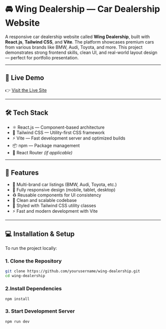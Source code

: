 # 🚘 Wing Dealership — Car Dealership Website

A responsive car dealership website called **Wing Dealership**, built with **React.js**, **Tailwind CSS**, and **Vite**. The platform showcases premium cars from various brands like BMW, Audi, Toyota, and more. This project demonstrates strong frontend skills, clean UI, and real-world layout design — perfect for portfolio presentation.

---

## 🔗 Live Demo

👉 [Visit the Live Site](https://your-live-site.com)

---

## 🛠️ Tech Stack

- ⚛️ React.js — Component-based architecture
- 🎨 Tailwind CSS — Utility-first CSS framework
- ⚡ Vite — Fast development server and optimized builds
- 📦 npm — Package management
- 🧭 React Router *(if applicable)*

---

## 🚀 Features

- 🚗 Multi-brand car listings (BMW, Audi, Toyota, etc.)
- 📱 Fully responsive design (mobile, tablet, desktop)
- ♻️ Reusable components for UI consistency
- 🧼 Clean and scalable codebase
- 🎨 Styled with Tailwind CSS utility classes
- ⚡ Fast and modern development with Vite

---

## 💻 Installation & Setup

To run the project locally:

### 1. Clone the Repository

```bash
git clone https://github.com/yourusername/wing-dealership.git
cd wing-dealership
```
### 2.Install Dependencies
```
npm install
```
### 3. Start Development Server
```
npm run dev
```

